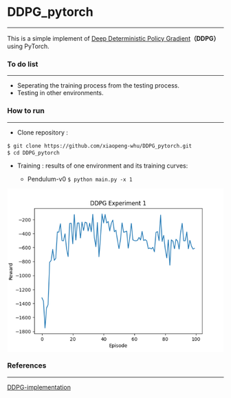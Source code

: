 # DDPG_pytorch
---
This is a simple implement of [Deep Deterministic Policy Gradient](https://arxiv.org/abs/1509.02971)**（DDPG）** using PyTorch.

### To do list
---
* Seperating the training process from the testing process.
* Testing in other environments.

### How to run
---
* Clone repository :
```
$ git clone https://github.com/xiaopeng-whu/DDPG_pytorch.git 
$ cd DDPG_pytorch
```

* Training : results of one environment and its training curves:

	* Pendulum-v0
`
 $ python main.py -x 1
`

<img align="center" src="experiments/1-result.png">

### References
---
[DDPG-implementation](https://github.com/LM095/DDPG-implementation)
